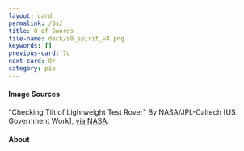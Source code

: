 ```yaml
---
layout: card
permalink: /8s/
title: 8 of Swords
file-name: deck/s8_spirit_v4.png
keywords: []
previous-card: 7c
next-card: 8r
category: pip
---
```


#### Image Sources
"Checking Tilt of Lightweight Test Rover" By NASA/JPL-Caltech [US Government Work], [via NASA](https://images.nasa.gov/details-PIA12204.html).

#### About
